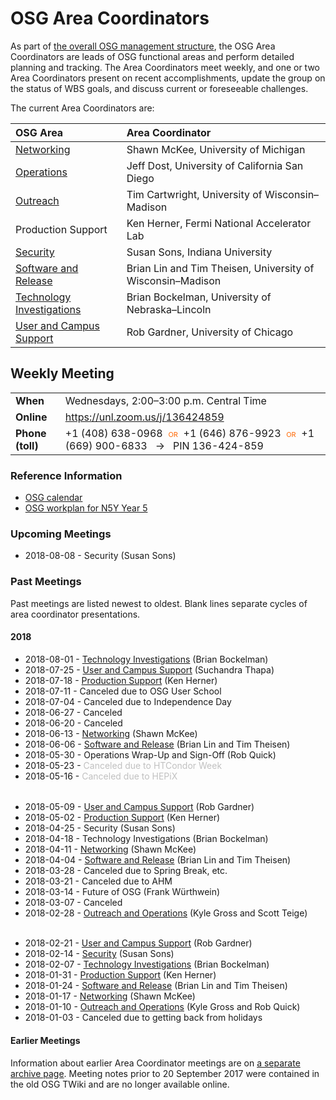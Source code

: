 # OSG Area Coordinators

As part of [the overall OSG management structure](index.md), the OSG Area Coordinators are leads of OSG functional areas
and perform detailed planning and tracking.  The Area Coordinators meet weekly, and one or two Area Coordinators present
on recent accomplishments, update the group on the status of WBS goals, and discuss current or foreseeable challenges.

The current Area Coordinators are:

| OSG Area | Area Coordinator |
| :------- | :--------------- |
| [Networking](https://opensciencegrid.org/networking/) | Shawn McKee, University of Michigan |
| [Operations](https://opensciencegrid.org/operations/) | Jeff Dost, University of California San Diego |
| [Outreach](https://opensciencegrid.org/outreach/) | Tim Cartwright, University of Wisconsin&ndash;Madison |
| Production Support | Ken Herner, Fermi National Accelerator Lab |
| [Security](https://opensciencegrid.org/security/) | Susan Sons, Indiana University |
| [Software and Release](https://opensciencegrid.org/technology/) | Brian Lin and Tim Theisen, University of Wisconsin&ndash;Madison |
| [Technology Investigations](https://opensciencegrid.org/technology/) | Brian Bockelman, University of Nebraska&ndash;Lincoln |
| [User and Campus Support](https://support.opensciencegrid.org/) | Rob Gardner, University of Chicago |


## Weekly Meeting

<table>
  <tr> <td><strong>When</strong></td> <td>Wednesdays, 2:00–3:00 p.m. Central Time</td> </tr>
  <tr> <td><strong>Online</strong></td> <td><a href="https://unl.zoom.us/j/136424859">https://unl.zoom.us/j/136424859</a></td> </tr>
  <tr>
    <td><strong>Phone (toll)</strong></td>
    <td>
      +1 (408) 638-0968
      <span style="color: #F60; font-variant: small-caps; padding: 0 0.5ex;">or</span>
      +1 (646) 876-9923
      <span style="color: #F60; font-variant: small-caps; padding: 0 0.5ex;">or</span>
      +1 (669) 900-6833
      <span style="padding: 0 1ex;">&rarr;</span>
      PIN 136-424-859
    </td>
  </tr>
</table>


### Reference Information

- [OSG calendar](https://indico.fnal.gov/categoryDisplay.py?categId=86)
- [OSG workplan for N5Y Year 5](https://osg-docdb.opensciencegrid.org:440/cgi-bin/ShowDocument?docid=1232)


### Upcoming Meetings

- 2018-08-08 - Security (Susan Sons)

### Past Meetings

Past meetings are listed newest to oldest.  Blank lines separate cycles of area coordinator presentations.

#### 2018

- 2018-08-01 - [Technology Investigations](https://drive.google.com/open?id=1L6ZWEbnE_gzi8upraXG7-HBsZ3mV6Ksm) (Brian Bockelman)
- 2018-07-25 - [User and Campus Support](https://docs.google.com/presentation/d/1eDq8b5T_v9YVHJ_y6y5zXOgOjI_mlMUPDAFUN-WpWgs/view) (Suchandra Thapa)
- 2018-07-18 - [Production Support](https://drive.google.com/file/d/1Ehh_1uWpjxxVhvEU3feMr9aTzFgsWoWJ/view) (Ken Herner)
- 2018-07-11 - Canceled due to OSG User School
- 2018-07-04 - Canceled due to Independence Day
- 2018-06-27 - Canceled
- 2018-06-20 - Canceled
- 2018-06-13 - [Networking](https://drive.google.com/open?id=1Ut9I4XIW-OlNC3gRsv2wj2ne_HIr9vOA) (Shawn McKee)
- 2018-06-06 - [Software and Release](https://docs.google.com/document/d/1flgOBN2IJ4j8FzftE4Za6tGD5JSp-XpErdrYj8OEYLk/edit?usp=sharing) (Brian Lin and Tim Theisen)
- 2018-05-30 - Operations Wrap-Up and Sign-Off (Rob Quick)
- 2018-05-23 - <span style="color: silver;">Canceled due to HTCondor Week</span>
- 2018-05-16 - <span style="color: silver;">Canceled due to HEPiX</span>

<div style="height: 0.5ex"></div>

- 2018-05-09 - [User and Campus Support](https://docs.google.com/presentation/d/1WJ0cu3a-Ni0jiWnjTDnUC7T90URzNuCy-saORd93NmI/edit?usp=sharing) (Rob Gardner)
- 2018-05-02 - [Production Support](https://drive.google.com/file/d/1vwacMzpxI6U1LEt6yJgdY6X04to9fnPo/view) (Ken Herner)
- 2018-04-25 - Security (Susan Sons)
- 2018-04-18 - Technology Investigations (Brian Bockelman)
- 2018-04-11 - [Networking](https://drive.google.com/file/d/1nFGASJubvOVkGmfjVoryRImQTXjcnHtn/view) (Shawn McKee)
- 2018-04-04 - [Software and Release](https://docs.google.com/document/d/16ENmHa2IUwCxXOZ7tddPF3D4nxJjcCgkRA7pv7Z2SvU/edit?usp=sharing) (Brian Lin and Tim Theisen)
- 2018-03-28 - Canceled due to Spring Break, etc.
- 2018-03-21 - Canceled due to AHM
- 2018-03-14 - Future of OSG (Frank Würthwein)
- 2018-03-07 - Canceled
- 2018-02-28 - [Outreach and Operations](https://github.com/opensciencegrid/operations/blob/master/docs/ac-27-2-2018.md) (Kyle Gross and Scott Teige)

<div style="height: 0.5ex"></div>

- 2018-02-21 - [User and Campus Support](https://docs.google.com/presentation/d/1xMoqFaoRMPzWsQ4X9PaGEEU_OeuYDhlMxv9NoVcgm8s/edit) (Rob Gardner)
- 2018-02-14 - [Security](https://slides.com/hedgemage/osg-ac-14feb2018) (Susan Sons)
- 2018-02-07 - [Technology Investigations](https://drive.google.com/open?id=17jk7qv7HBDzQQr0EFZ63irH4vNaenBu9) (Brian Bockelman)
- 2018-01-31 - [Production Support](https://drive.google.com/open?id=12vTI4aP2tMctlKUk6YatduqOMWmzNSm5) (Ken Herner)
- 2018-01-24 - [Software and Release](https://docs.google.com/document/d/1-9aGA1a8Ygu-jR5ojj556ntLwP7n6ufjI_H3Cw-krv8/edit?usp=sharing) (Brian Lin and Tim Theisen)
- 2018-01-17 - [Networking](https://drive.google.com/open?id=1Vz99vppmMCRKVj9xupWRNVOxdlBAjRU7) (Shawn McKee)
- 2018-01-10 - [Outreach and Operations](https://github.com/opensciencegrid/operations/blob/master/docs/acops-10-Jan-2018.md) (Kyle Gross and Rob Quick)
- 2018-01-03 - Canceled due to getting back from holidays

#### Earlier Meetings

Information about earlier Area Coordinator meetings are on [a separate archive page](ac-meeting-archive).  Meeting notes
prior to 20 September 2017 were contained in the old OSG TWiki and are no longer available online.
